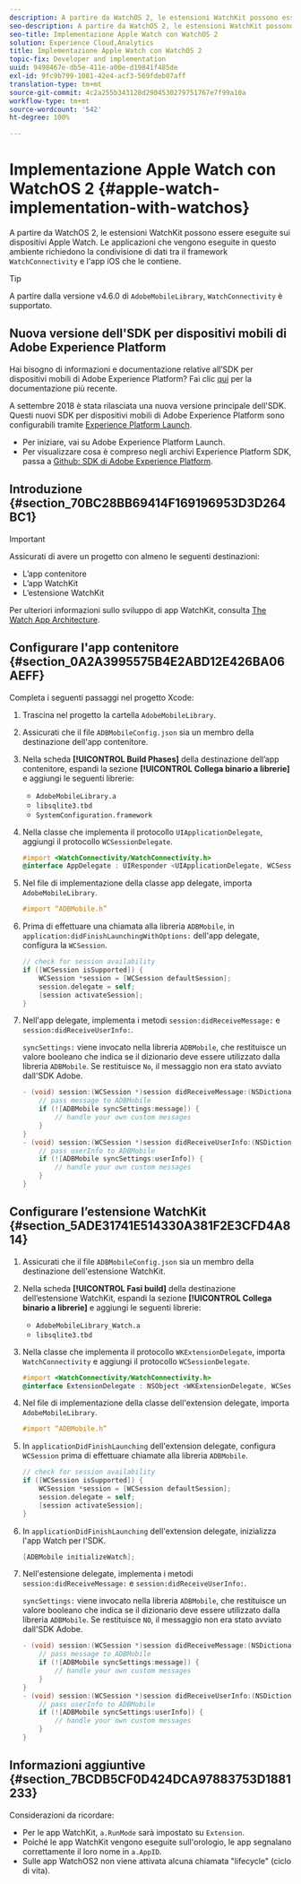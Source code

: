 ```yaml
---
description: A partire da WatchOS 2, le estensioni WatchKit possono essere eseguite sui dispositivi Apple Watch. Le applicazioni che vengono eseguite in questo ambiente richiedono la condivisione di dati tra il framework WatchConnectivity e l’app iOS che le contiene.
seo-description: A partire da WatchOS 2, le estensioni WatchKit possono essere eseguite sui dispositivi Apple Watch. Le applicazioni che vengono eseguite in questo ambiente richiedono la condivisione di dati tra il framework WatchConnectivity e l’app iOS che le contiene.
seo-title: Implementazione Apple Watch con WatchOS 2
solution: Experience Cloud,Analytics
title: Implementazione Apple Watch con WatchOS 2
topic-fix: Developer and implementation
uuid: 9498467e-db5e-411e-a00e-d19841f485de
exl-id: 9fc9b799-1081-42e4-acf3-569fdeb07aff
translation-type: tm+mt
source-git-commit: 4c2a255b343128d2904530279751767e7f99a10a
workflow-type: tm+mt
source-wordcount: '542'
ht-degree: 100%

---
```


# Implementazione Apple Watch con WatchOS 2 {#apple-watch-implementation-with-watchos}

A partire da WatchOS 2, le estensioni WatchKit possono essere eseguite sui dispositivi Apple Watch. Le applicazioni che vengono eseguite in questo ambiente richiedono la condivisione di dati tra il framework `WatchConnectivity` e l&#39;app iOS che le contiene.

>[!TIP]
>
>A partire dalla versione v4.6.0 di `AdobeMobileLibrary`, `WatchConnectivity` è supportato.

## Nuova versione dell&#39;SDK per dispositivi mobili di Adobe Experience Platform

Hai bisogno di informazioni e documentazione relative all’SDK per dispositivi mobili di Adobe Experience Platform? Fai clic [qui](https://aep-sdks.gitbook.io/docs/) per la documentazione più recente.

A settembre 2018 è stata rilasciata una nuova versione principale dell&#39;SDK. Questi nuovi SDK per dispositivi mobili di Adobe Experience Platform sono configurabili tramite [Experience Platform Launch](https://www.adobe.com/it/experience-platform/launch.html).

* Per iniziare, vai su Adobe Experience Platform Launch.
* Per visualizzare cosa è compreso negli archivi Experience Platform SDK, passa a [Github: SDK di Adobe Experience Platform](https://github.com/Adobe-Marketing-Cloud/acp-sdks).

## Introduzione {#section_70BC28BB69414F169196953D3D264BC1}

>[!IMPORTANT]
>
>Assicurati di avere un progetto con almeno le seguenti destinazioni:
>
>* L’app contenitore
>* L’app WatchKit
>* L’estensione WatchKit
>



Per ulteriori informazioni sullo sviluppo di app WatchKit, consulta [The Watch App Architecture](https://developer.apple.com/library/ios/documentation/General/Conceptual/WatchKitProgrammingGuide/DesigningaWatchKitApp.html#//apple_ref/doc/uid/TP40014969-CH3-SW1).

## Configurare l&#39;app contenitore {#section_0A2A3995575B4E2ABD12E426BA06AEFF}

Completa i seguenti passaggi nel progetto Xcode:

1. Trascina nel progetto la cartella `AdobeMobileLibrary`.
1. Assicurati che il file `ADBMobileConfig.json` sia un membro della destinazione dell&#39;app contenitore.
1. Nella scheda **[!UICONTROL Build Phases]** della destinazione dell’app contenitore, espandi la sezione **[!UICONTROL Collega binario a librerie]** e aggiungi le seguenti librerie:

   * `AdobeMobileLibrary.a`
   * `libsqlite3.tbd`
   * `SystemConfiguration.framework`

1. Nella classe che implementa il protocollo `UIApplicationDelegate`, aggiungi il protocollo `WCSessionDelegate`.

   ```objective-c
   #import <WatchConnectivity/WatchConnectivity.h> 
   @interface AppDelegate : UIResponder <UIApplicationDelegate, WCSessionDelegate>
   ```

1. Nel file di implementazione della classe app delegate, importa `AdobeMobileLibrary`.

   ```objective-c
   #import “ADBMobile.h”
   ```

1. Prima di effettuare una chiamata alla libreria `ADBMobile`, in `application:didFinishLaunchingWithOptions:` dell&#39;app delegate, configura la `WCSession`.

   ```objective-c
   // check for session availability 
   if ([WCSession isSupported]) { 
       WCSession *session = [WCSession defaultSession]; 
       session.delegate = self; 
       [session activateSession]; 
   }
   ```

1. Nell&#39;app delegate, implementa i metodi `session:didReceiveMessage:` e `session:didReceiveUserInfo:`.

   `syncSettings:` viene invocato nella libreria `ADBMobile`, che restituisce un valore booleano che indica se il dizionario deve essere utilizzato dalla libreria `ADBMobile`. Se restituisce `No`, il messaggio non era stato avviato dall&#39;SDK Adobe.

   ```objective-c
   - (void) session:(WCSession *)session didReceiveMessage:(NSDictionary<NSString *,id> *)message { 
       // pass message to ADBMobile 
       if (![ADBMobile syncSettings:message]) { 
           // handle your own custom messages 
       } 
   } 
   - (void) session:(WCSession *)session didReceiveUserInfo:(NSDictionary<NSString *,id> *)userInfo { 
       // pass userInfo to ADBMobile 
       if (![ADBMobile syncSettings:userInfo]) { 
           // handle your own custom messages 
       } 
   } 
   ```

## Configurare l’estensione WatchKit {#section_5ADE31741E514330A381F2E3CFD4A814}

1. Assicurati che il file `ADBMobileConfig.json` sia un membro della destinazione dell&#39;estensione WatchKit.
1. Nella scheda **[!UICONTROL Fasi build]** della destinazione dell’estensione WatchKit, espandi la sezione **[!UICONTROL Collega binario a librerie]** e aggiungi le seguenti librerie:

   * `AdobeMobileLibrary_Watch.a`
   * `libsqlite3.tbd`

1. Nella classe che implementa il protocollo `WKExtensionDelegate`, importa `WatchConnectivity` e aggiungi il protocollo `WCSessionDelegate`.

   ```objective-c
   #import <WatchConnectivity/WatchConnectivity.h> 
   @interface ExtensionDelegate : NSObject <WKExtensionDelegate, WCSessionDelegate>
   ```

1. Nel file di implementazione della classe dell&#39;extension delegate, importa `AdobeMobileLibrary`.

   ```objective-c
   #import “ADBMobile.h”
   ```

1. In `applicationDidFinishLaunching` dell&#39;extension delegate, configura `WCSession` prima di effettuare chiamate alla libreria `ADBMobile`.

   ```objective-c
   // check for session availability 
   if ([WCSession isSupported]) { 
       WCSession *session = [WCSession defaultSession]; 
       session.delegate = self; 
       [session activateSession]; 
   }
   ```

1. In `applicationDidFinishLaunching` dell&#39;extension delegate, inizializza l&#39;app Watch per l&#39;SDK.

   ```objective-c
   [ADBMobile initializeWatch];
   ```

1. Nell&#39;estensione delegate, implementa i metodi `session:didReceiveMessage:` e `session:didReceiveUserInfo:`.

   `syncSettings:` viene invocato nella libreria `ADBMobile`, che restituisce un valore booleano che indica se il dizionario deve essere utilizzato dalla libreria `ADBMobile`. Se restituisce `NO`, il messaggio non era stato avviato dall&#39;SDK Adobe.

   ```objective-c
   - (void) session:(WCSession *)session didReceiveMessage:(NSDictionary<NSString *,id> *)message { 
       // pass message to ADBMobile 
       if (![ADBMobile syncSettings:message]) { 
           // handle your own custom messages 
       } 
   } 
   - (void) session:(WCSession *)session didReceiveUserInfo:(NSDictionary<NSString *,id> *)userInfo { 
       // pass userInfo to ADBMobile 
       if (![ADBMobile syncSettings:userInfo]) { 
           // handle your own custom messages 
       } 
   } 
   ```

## Informazioni aggiuntive {#section_7BCDB5CF0D424DCA97883753D1881233}

Considerazioni da ricordare:

* Per le app WatchKit, `a.RunMode` sarà impostato su `Extension`.
* Poiché le app WatchKit vengono eseguite sull&#39;orologio, le app segnalano correttamente il loro nome in `a.AppID`.
* Sulle app WatchOS2 non viene attivata alcuna chiamata &quot;lifecycle&quot; (ciclo di vita).
